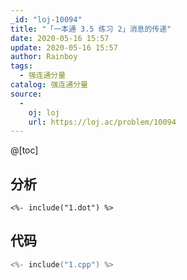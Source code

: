 ```yaml
---
_id: "loj-10094"
title: "「一本通 3.5 练习 2」消息的传递"
date: 2020-05-16 15:57
update: 2020-05-16 15:57
author: Rainboy
tags:
  - 强连通分量
catalog: 强连通分量
source: 
  - 
    oj: loj
    url: https://loj.ac/problem/10094
---
```



@[toc]
## 分析
```viz-dot
<%- include("1.dot") %>
```


## 代码

```c
<%- include("1.cpp") %>
```

